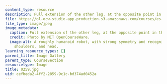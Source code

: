 ```yaml
---
content_type: resource
description: Full extension of the other leg, at the opposite point in the cycle.
file: https://ol-ocw-studio-app-production.s3.amazonaws.com/courses/es-293-lego-robotics-spring-2007/cefbeda24ff228599c1cbd374ad0452a_0259.jpg
file_type: image/jpeg
image_metadata:
  caption: Full extension of the other leg, at the opposite point in the cycle.
  credit: Photo by MIT OpenCourseWare.
  image-alt: A roughly humanoid robot, with strong symmetry and recognizable feet,
    shoulders, and head.
learning_resource_types: []
parent_title: Image Gallery
parent_type: CourseSection
resourcetype: Image
title: 0259.jpg
uid: cefbeda2-4ff2-2859-9c1c-bd374ad0452a
---
```

